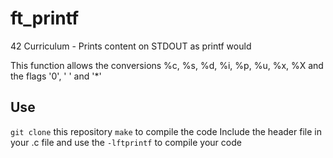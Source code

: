 # ft_printf
42 Curriculum - Prints content on STDOUT as printf would

This function allows the conversions %c, %s, %d, %i, %p, %u, %x, %X and the flags '0', ' ' and '*'

## Use

`git clone` this repository
`make` to compile the code
Include the header file in your .c file and use the `-lftprintf` to compile your code
